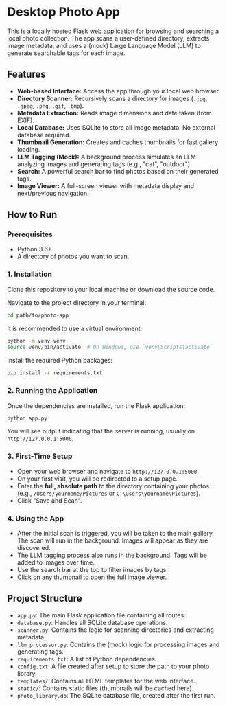 # Desktop Photo App

This is a locally hosted Flask web application for browsing and searching a local photo collection. The app scans a user-defined directory, extracts image metadata, and uses a (mock) Large Language Model (LLM) to generate searchable tags for each image.

## Features

-   **Web-based Interface:** Access the app through your local web browser.
-   **Directory Scanner:** Recursively scans a directory for images (`.jpg`, `.jpeg`, `.png`, `.gif`, `.bmp`).
-   **Metadata Extraction:** Reads image dimensions and date taken (from EXIF).
-   **Local Database:** Uses SQLite to store all image metadata. No external database required.
-   **Thumbnail Generation:** Creates and caches thumbnails for fast gallery loading.
-   **LLM Tagging (Mock):** A background process simulates an LLM analyzing images and generating tags (e.g., "cat", "outdoor").
-   **Search:** A powerful search bar to find photos based on their generated tags.
-   **Image Viewer:** A full-screen viewer with metadata display and next/previous navigation.

## How to Run

### Prerequisites

-   Python 3.6+
-   A directory of photos you want to scan.

### 1. Installation

Clone this repository to your local machine or download the source code.

Navigate to the project directory in your terminal:
```bash
cd path/to/photo-app
```

It is recommended to use a virtual environment:
```bash
python -m venv venv
source venv/bin/activate  # On Windows, use `venv\Scripts\activate`
```

Install the required Python packages:
```bash
pip install -r requirements.txt
```

### 2. Running the Application

Once the dependencies are installed, run the Flask application:
```bash
python app.py
```

You will see output indicating that the server is running, usually on `http://127.0.0.1:5000`.

### 3. First-Time Setup

-   Open your web browser and navigate to `http://127.0.0.1:5000`.
-   On your first visit, you will be redirected to a setup page.
-   Enter the **full, absolute path** to the directory containing your photos (e.g., `/Users/yourname/Pictures` or `C:\Users\yourname\Pictures`).
-   Click "Save and Scan".

### 4. Using the App

-   After the initial scan is triggered, you will be taken to the main gallery. The scan will run in the background. Images will appear as they are discovered.
-   The LLM tagging process also runs in the background. Tags will be added to images over time.
-   Use the search bar at the top to filter images by tags.
-   Click on any thumbnail to open the full image viewer.

## Project Structure

-   `app.py`: The main Flask application file containing all routes.
-   `database.py`: Handles all SQLite database operations.
-   `scanner.py`: Contains the logic for scanning directories and extracting metadata.
-   `llm_processor.py`: Contains the (mock) logic for processing images and generating tags.
-   `requirements.txt`: A list of Python dependencies.
-   `config.txt`: A file created after setup to store the path to your photo library.
-   `templates/`: Contains all HTML templates for the web interface.
-   `static/`: Contains static files (thumbnails will be cached here).
-   `photo_library.db`: The SQLite database file, created after the first run.
